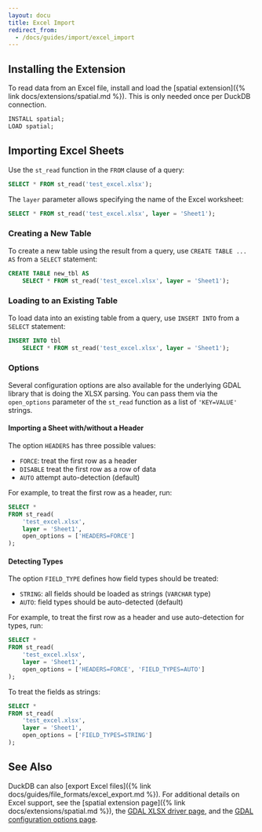 ```yaml
---
layout: docu
title: Excel Import
redirect_from:
  - /docs/guides/import/excel_import
---
```


## Installing the Extension

To read data from an Excel file, install and load the [spatial extension]({% link docs/extensions/spatial.md %}).
This is only needed once per DuckDB connection.

```sql
INSTALL spatial;
LOAD spatial;
```

## Importing Excel Sheets

Use the `st_read` function in the `FROM` clause of a query:

```sql
SELECT * FROM st_read('test_excel.xlsx');
```

The `layer` parameter allows specifying the name of the Excel worksheet:

```sql
SELECT * FROM st_read('test_excel.xlsx', layer = 'Sheet1');
```

### Creating a New Table

To create a new table using the result from a query, use `CREATE TABLE ... AS` from a `SELECT` statement:

```sql
CREATE TABLE new_tbl AS
    SELECT * FROM st_read('test_excel.xlsx', layer = 'Sheet1');
```

### Loading to an Existing Table

To load data into an existing table from a query, use `INSERT INTO` from a `SELECT` statement:

```sql
INSERT INTO tbl
    SELECT * FROM st_read('test_excel.xlsx', layer = 'Sheet1');
```

### Options

Several configuration options are also available for the underlying GDAL library that is doing the XLSX parsing.
You can pass them via the `open_options` parameter of the `st_read` function as a list of `'KEY=VALUE'` strings.

#### Importing a Sheet with/without a Header

The option `HEADERS` has three possible values:

* `FORCE`: treat the first row as a header
* `DISABLE` treat the first row as a row of data
* `AUTO` attempt auto-detection (default)

For example, to treat the first row as a header, run:

```sql
SELECT *
FROM st_read(
    'test_excel.xlsx',
    layer = 'Sheet1',
    open_options = ['HEADERS=FORCE']
);
```

#### Detecting Types

The option `FIELD_TYPE` defines how field types should be treated:

* `STRING`: all fields should be loaded as strings (`VARCHAR` type)
* `AUTO`: field types should be auto-detected (default)

For example, to treat the first row as a header and use auto-detection for types, run:

```sql
SELECT *
FROM st_read(
    'test_excel.xlsx',
    layer = 'Sheet1',
    open_options = ['HEADERS=FORCE', 'FIELD_TYPES=AUTO']
);
```

To treat the fields as strings:

```sql
SELECT *
FROM st_read(
    'test_excel.xlsx',
    layer = 'Sheet1',
    open_options = ['FIELD_TYPES=STRING']
);
```

## See Also

DuckDB can also [export Excel files]({% link docs/guides/file_formats/excel_export.md %}).
For additional details on Excel support, see the [spatial extension page]({% link docs/extensions/spatial.md %}), the [GDAL XLSX driver page](https://gdal.org/drivers/vector/xlsx.html), and the [GDAL configuration options page](https://gdal.org/user/configoptions.html#configoptions).
